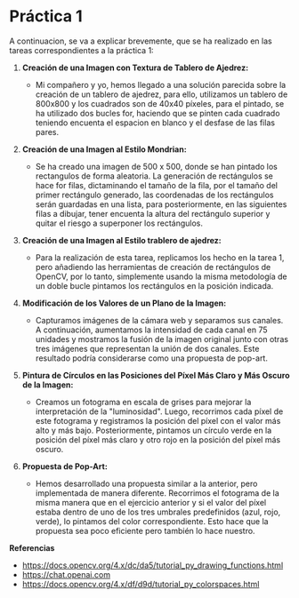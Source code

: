 # Práctica 1

A continuacion, se va a explicar brevemente, que se ha realizado en las tareas correspondientes a la práctica 1:

1. **Creación de una Imagen con Textura de Tablero de Ajedrez:**
    - Mi compañero y yo, hemos llegado a una solución parecida sobre la creación de un tablero de ajedrez, para ello, utilizamos un tablero de 800x800 y los cuadrados son de 40x40 píxeles, para el pintado, se ha utilizado dos bucles for, haciendo que se pinten cada cuadrado teniendo encuenta el espacion en blanco y el desfase de las filas pares. 

2. **Creación de una Imagen al Estilo Mondrian:**
    - Se ha creado una imagen de 500 x 500, donde se han pintado los rectangulos de forma aleatoria. La generación de rectángulos se hace for filas, dictaminando el tamaño de la fila, por el tamaño del primer rectángulo generado, las coordenadas de los rectángulos serán guardadas en una lista, para posteriormente, en las siguientes filas a dibujar, tener encuenta la altura del rectángulo superior y quitar el riesgo a superponer los rectángulos.

3. **Creación de una Imagen al Estilo trablero de ajedrez:**
    - Para la realización de esta tarea, replicamos los hecho en la tarea 1, pero añadiendo las herramientas de creación de rectángulos de OpenCV, por lo tanto, simplemente usando la misma metodología de un doble bucle pintamos los rectángulos en la posición indicada.

4. **Modificación de los Valores de un Plano de la Imagen:**
    - Capturamos imágenes de la cámara web y separamos sus canales. A continuación, aumentamos la intensidad de cada canal en 75 unidades y mostramos la fusión de la imagen original junto con otras tres imágenes que representan la unión de dos canales. Este resultado podría considerarse como una propuesta de pop-art.

5. **Pintura de Círculos en las Posiciones del Píxel Más Claro y Más Oscuro de la Imagen:**
    - Creamos un fotograma en escala de grises para mejorar la interpretación de la "luminosidad". Luego, recorrimos cada píxel de este fotograma y registramos la posición del píxel con el valor más alto y más bajo. Posteriormente, pintamos un círculo verde en la posición del píxel más claro y otro rojo en la posición del píxel más oscuro.

6. **Propuesta de Pop-Art:**
    - Hemos desarrollado una propuesta similar a la anterior, pero implementada de manera diferente. Recorrimos el fotograma de la misma manera que en el ejercicio anterior y si el valor del píxel estaba dentro de uno de los tres umbrales predefinidos (azul, rojo, verde), lo pintamos del color correspondiente. Esto hace que la propuesta sea poco eficiente pero también lo hace nuestro.


**Referencias**
- https://docs.opencv.org/4.x/dc/da5/tutorial_py_drawing_functions.html
- https://chat.openai.com
- https://docs.opencv.org/4.x/df/d9d/tutorial_py_colorspaces.html
